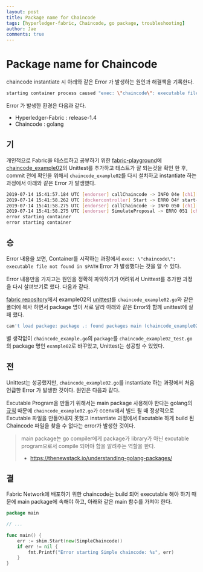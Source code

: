 ```yaml
---
layout: post
title: Package name for Chaincode
tags: [hyperledger-fabric, Chaincode, go package, troubleshooting]
author: Jae
comments: true
---
```



# Package name for Chaincode

chaincode instantiate 시 아래와 같은 Error 가 발생하는 원인과 해결책을 기록한다.

```bash
starting container process caused "exec: \"chaincode\": executable file not found in $PATH": unknown
```

Error 가 발생한 환경은 다음과 같다.

* Hyperledger-Fabric : release-1.4
* Chaincode : golang

## 기

개인적으로 Fabric을 테스트하고 공부하기 위한 [fabric-playground](https://github.com/rtfmplz/fabric-playground)에 [chaincode_example02](https://github.com/rtfmplz/fabric-playground/tree/master/chaincode/chaincode_example02/go)의 Unittest를 추가하고 테스트가 잘 되는것을 확인 한 후, commit 전에 확인을 위해서  `chaincode_example02`를 다시 설치하고 instantiate 하는 과정에서 아래와 같은 Error 가 발생했다.

```bash
2019-07-14 15:41:57.184 UTC [endorser] callChaincode -> INFO 04e [ch1][a9a32894] Entry chaincode: name:"lscc" 
2019-07-14 15:41:58.262 UTC [dockercontroller] Start -> ERRO 04f start-could not start container: API error (400): OCI runtime create failed: container_linux.go:344: starting container process caused "exec: \"chaincode\": executable file not found in $PATH": unknown
2019-07-14 15:41:58.275 UTC [endorser] callChaincode -> INFO 050 [ch1][a9a32894] Exit chaincode: name:"lscc"  (1090ms)
2019-07-14 15:41:58.275 UTC [endorser] SimulateProposal -> ERRO 051 [ch1][a9a32894] failed to invoke chaincode name:"lscc" , error: API error (400): OCI runtime create failed: container_linux.go:344: starting container process caused "exec: \"chaincode\": executable file not found in $PATH": unknown
error starting container
error starting container
```

## 승

Error 내용을 보면, Container를 시작하는 과정에서 `exec: \"chaincode\": executable file not found in $PATH` Error 가 발생했다는 것을 알 수 있다.

Error 내용만을 가지고는 원인을 정확히 파악하기가 어려워서 Unittest를 추가한 과정을 다시 살펴보기로 했다. 다음과 같다.

[fabric repository](https://github.com/hyperledger/fabric)에서 example02의 [unittest](https://github.com/hyperledger/fabric/blob/release-1.4/examples/chaincode/go/example02/chaincode_test.go)를 `chaincode_example02.go`와 같은 폴더에 복사 하면서 package 명이 서로 달라 아래와 같은 Error와 함께 unittest에 실패 했다.

```bash
can't load package: package .: found packages main (chaincode_example02.go) and example02 (chaincode_example02_test.go) in /Users/jae/git/fabric-playground/chaincode/chaincode_example02/go
```

별 생각없이 `chaincode_example.go`의 `package`를 `chaincode_example02_test.go`의 package 명인 `example02`로 바꾸었고, Unittest는 성공할 수 있었다.

## 전

Unittest는 성공했지만, `chaincode_example02.go`를 instantiate 하는 과정에서 처음 언급한 Error 가 발생한 것이다. 원인은 다음과 같다. 

Excutable Program을 만들기 위해서는 main package 사용해야 한다는 golang의 [규칙](https://golang.org/doc/code.html#PackageNames) 때문에 `chaincode_example02.go`가 ccenv에서 빌드 될 때 정상적으로 Excutable 파일을 만들어내지 못했고 instantiate 과정에서 Excutable 하게 build 된 Chaincode 파일을 찾을 수 없다는 error가 발생한 것이다.

> main package는 go compiler에게 package가 library가 아닌 excutable program으로서 compile 되어야 함을 알려주는 역할을 한다.
>
> * https://thenewstack.io/understanding-golang-packages/

## 결

Fabric Network에 배포하기 위한 chaincode는 build 되어 executable 해야 하기 때문에 main package에 속해야 하고, 아래와 같은 main 함수를 가져야 한다.

```go
package main

// ...
 
func main() {
	err := shim.Start(new(SimpleChaincode))
	if err != nil {
		fmt.Printf("Error starting Simple chaincode: %s", err)
	}
}
```

